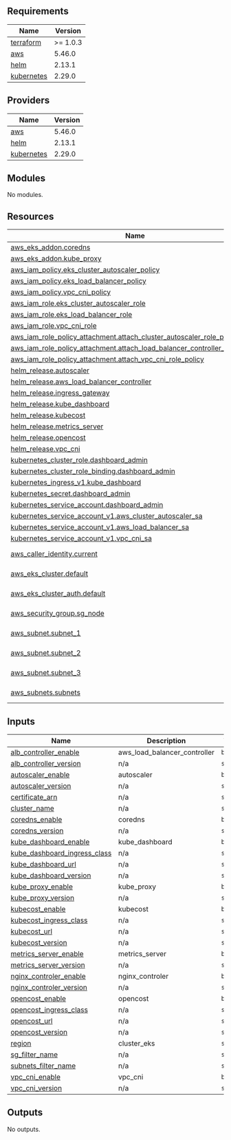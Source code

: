 ## Requirements

| Name | Version |
|------|---------|
| <a name="requirement_terraform"></a> [terraform](#requirement\_terraform) | >= 1.0.3 |
| <a name="requirement_aws"></a> [aws](#requirement\_aws) | 5.46.0 |
| <a name="requirement_helm"></a> [helm](#requirement\_helm) | 2.13.1 |
| <a name="requirement_kubernetes"></a> [kubernetes](#requirement\_kubernetes) | 2.29.0 |

## Providers

| Name | Version |
|------|---------|
| <a name="provider_aws"></a> [aws](#provider\_aws) | 5.46.0 |
| <a name="provider_helm"></a> [helm](#provider\_helm) | 2.13.1 |
| <a name="provider_kubernetes"></a> [kubernetes](#provider\_kubernetes) | 2.29.0 |

## Modules

No modules.

## Resources

| Name | Type |
|------|------|
| [aws_eks_addon.coredns](https://registry.terraform.io/providers/hashicorp/aws/5.46.0/docs/resources/eks_addon) | resource |
| [aws_eks_addon.kube_proxy](https://registry.terraform.io/providers/hashicorp/aws/5.46.0/docs/resources/eks_addon) | resource |
| [aws_iam_policy.eks_cluster_autoscaler_policy](https://registry.terraform.io/providers/hashicorp/aws/5.46.0/docs/resources/iam_policy) | resource |
| [aws_iam_policy.eks_load_balancer_policy](https://registry.terraform.io/providers/hashicorp/aws/5.46.0/docs/resources/iam_policy) | resource |
| [aws_iam_policy.vpc_cni_policy](https://registry.terraform.io/providers/hashicorp/aws/5.46.0/docs/resources/iam_policy) | resource |
| [aws_iam_role.eks_cluster_autoscaler_role](https://registry.terraform.io/providers/hashicorp/aws/5.46.0/docs/resources/iam_role) | resource |
| [aws_iam_role.eks_load_balancer_role](https://registry.terraform.io/providers/hashicorp/aws/5.46.0/docs/resources/iam_role) | resource |
| [aws_iam_role.vpc_cni_role](https://registry.terraform.io/providers/hashicorp/aws/5.46.0/docs/resources/iam_role) | resource |
| [aws_iam_role_policy_attachment.attach_cluster_autoscaler_role_policy](https://registry.terraform.io/providers/hashicorp/aws/5.46.0/docs/resources/iam_role_policy_attachment) | resource |
| [aws_iam_role_policy_attachment.attach_load_balancer_controller_role_policy](https://registry.terraform.io/providers/hashicorp/aws/5.46.0/docs/resources/iam_role_policy_attachment) | resource |
| [aws_iam_role_policy_attachment.attach_vpc_cni_role_policy](https://registry.terraform.io/providers/hashicorp/aws/5.46.0/docs/resources/iam_role_policy_attachment) | resource |
| [helm_release.autoscaler](https://registry.terraform.io/providers/hashicorp/helm/2.13.1/docs/resources/release) | resource |
| [helm_release.aws_load_balancer_controller](https://registry.terraform.io/providers/hashicorp/helm/2.13.1/docs/resources/release) | resource |
| [helm_release.ingress_gateway](https://registry.terraform.io/providers/hashicorp/helm/2.13.1/docs/resources/release) | resource |
| [helm_release.kube_dashboard](https://registry.terraform.io/providers/hashicorp/helm/2.13.1/docs/resources/release) | resource |
| [helm_release.kubecost](https://registry.terraform.io/providers/hashicorp/helm/2.13.1/docs/resources/release) | resource |
| [helm_release.metrics_server](https://registry.terraform.io/providers/hashicorp/helm/2.13.1/docs/resources/release) | resource |
| [helm_release.opencost](https://registry.terraform.io/providers/hashicorp/helm/2.13.1/docs/resources/release) | resource |
| [helm_release.vpc_cni](https://registry.terraform.io/providers/hashicorp/helm/2.13.1/docs/resources/release) | resource |
| [kubernetes_cluster_role.dashboard_admin](https://registry.terraform.io/providers/hashicorp/kubernetes/2.29.0/docs/resources/cluster_role) | resource |
| [kubernetes_cluster_role_binding.dashboard_admin](https://registry.terraform.io/providers/hashicorp/kubernetes/2.29.0/docs/resources/cluster_role_binding) | resource |
| [kubernetes_ingress_v1.kube_dashboard](https://registry.terraform.io/providers/hashicorp/kubernetes/2.29.0/docs/resources/ingress_v1) | resource |
| [kubernetes_secret.dashboard_admin](https://registry.terraform.io/providers/hashicorp/kubernetes/2.29.0/docs/resources/secret) | resource |
| [kubernetes_service_account.dashboard_admin](https://registry.terraform.io/providers/hashicorp/kubernetes/2.29.0/docs/resources/service_account) | resource |
| [kubernetes_service_account_v1.aws_cluster_autoscaler_sa](https://registry.terraform.io/providers/hashicorp/kubernetes/2.29.0/docs/resources/service_account_v1) | resource |
| [kubernetes_service_account_v1.aws_load_balancer_sa](https://registry.terraform.io/providers/hashicorp/kubernetes/2.29.0/docs/resources/service_account_v1) | resource |
| [kubernetes_service_account_v1.vpc_cni_sa](https://registry.terraform.io/providers/hashicorp/kubernetes/2.29.0/docs/resources/service_account_v1) | resource |
| [aws_caller_identity.current](https://registry.terraform.io/providers/hashicorp/aws/5.46.0/docs/data-sources/caller_identity) | data source |
| [aws_eks_cluster.default](https://registry.terraform.io/providers/hashicorp/aws/5.46.0/docs/data-sources/eks_cluster) | data source |
| [aws_eks_cluster_auth.default](https://registry.terraform.io/providers/hashicorp/aws/5.46.0/docs/data-sources/eks_cluster_auth) | data source |
| [aws_security_group.sg_node](https://registry.terraform.io/providers/hashicorp/aws/5.46.0/docs/data-sources/security_group) | data source |
| [aws_subnet.subnet_1](https://registry.terraform.io/providers/hashicorp/aws/5.46.0/docs/data-sources/subnet) | data source |
| [aws_subnet.subnet_2](https://registry.terraform.io/providers/hashicorp/aws/5.46.0/docs/data-sources/subnet) | data source |
| [aws_subnet.subnet_3](https://registry.terraform.io/providers/hashicorp/aws/5.46.0/docs/data-sources/subnet) | data source |
| [aws_subnets.subnets](https://registry.terraform.io/providers/hashicorp/aws/5.46.0/docs/data-sources/subnets) | data source |

## Inputs

| Name | Description | Type | Default | Required |
|------|-------------|------|---------|:--------:|
| <a name="input_alb_controller_enable"></a> [alb\_controller\_enable](#input\_alb\_controller\_enable) | aws\_load\_balancer\_controller | `bool` | `false` | no |
| <a name="input_alb_controller_version"></a> [alb\_controller\_version](#input\_alb\_controller\_version) | n/a | `string` | `null` | no |
| <a name="input_autoscaler_enable"></a> [autoscaler\_enable](#input\_autoscaler\_enable) | autoscaler | `bool` | `false` | no |
| <a name="input_autoscaler_version"></a> [autoscaler\_version](#input\_autoscaler\_version) | n/a | `string` | `null` | no |
| <a name="input_certificate_arn"></a> [certificate\_arn](#input\_certificate\_arn) | n/a | `string` | `""` | no |
| <a name="input_cluster_name"></a> [cluster\_name](#input\_cluster\_name) | n/a | `string` | n/a | yes |
| <a name="input_coredns_enable"></a> [coredns\_enable](#input\_coredns\_enable) | coredns | `bool` | `false` | no |
| <a name="input_coredns_version"></a> [coredns\_version](#input\_coredns\_version) | n/a | `string` | `null` | no |
| <a name="input_kube_dashboard_enable"></a> [kube\_dashboard\_enable](#input\_kube\_dashboard\_enable) | kube\_dashboard | `bool` | `false` | no |
| <a name="input_kube_dashboard_ingress_class"></a> [kube\_dashboard\_ingress\_class](#input\_kube\_dashboard\_ingress\_class) | n/a | `string` | `null` | no |
| <a name="input_kube_dashboard_url"></a> [kube\_dashboard\_url](#input\_kube\_dashboard\_url) | n/a | `string` | `""` | no |
| <a name="input_kube_dashboard_version"></a> [kube\_dashboard\_version](#input\_kube\_dashboard\_version) | n/a | `string` | `null` | no |
| <a name="input_kube_proxy_enable"></a> [kube\_proxy\_enable](#input\_kube\_proxy\_enable) | kube\_proxy | `bool` | `false` | no |
| <a name="input_kube_proxy_version"></a> [kube\_proxy\_version](#input\_kube\_proxy\_version) | n/a | `string` | `null` | no |
| <a name="input_kubecost_enable"></a> [kubecost\_enable](#input\_kubecost\_enable) | kubecost | `bool` | `false` | no |
| <a name="input_kubecost_ingress_class"></a> [kubecost\_ingress\_class](#input\_kubecost\_ingress\_class) | n/a | `string` | `null` | no |
| <a name="input_kubecost_url"></a> [kubecost\_url](#input\_kubecost\_url) | n/a | `string` | `""` | no |
| <a name="input_kubecost_version"></a> [kubecost\_version](#input\_kubecost\_version) | n/a | `string` | `null` | no |
| <a name="input_metrics_server_enable"></a> [metrics\_server\_enable](#input\_metrics\_server\_enable) | metrics\_server | `bool` | `false` | no |
| <a name="input_metrics_server_version"></a> [metrics\_server\_version](#input\_metrics\_server\_version) | n/a | `string` | `null` | no |
| <a name="input_nginx_controler_enable"></a> [nginx\_controler\_enable](#input\_nginx\_controler\_enable) | nginx\_controler | `bool` | `false` | no |
| <a name="input_nginx_controler_version"></a> [nginx\_controler\_version](#input\_nginx\_controler\_version) | n/a | `string` | `null` | no |
| <a name="input_opencost_enable"></a> [opencost\_enable](#input\_opencost\_enable) | opencost | `bool` | `false` | no |
| <a name="input_opencost_ingress_class"></a> [opencost\_ingress\_class](#input\_opencost\_ingress\_class) | n/a | `string` | `null` | no |
| <a name="input_opencost_url"></a> [opencost\_url](#input\_opencost\_url) | n/a | `string` | `""` | no |
| <a name="input_opencost_version"></a> [opencost\_version](#input\_opencost\_version) | n/a | `string` | `null` | no |
| <a name="input_region"></a> [region](#input\_region) | cluster\_eks | `string` | n/a | yes |
| <a name="input_sg_filter_name"></a> [sg\_filter\_name](#input\_sg\_filter\_name) | n/a | `string` | `null` | no |
| <a name="input_subnets_filter_name"></a> [subnets\_filter\_name](#input\_subnets\_filter\_name) | n/a | `string` | `null` | no |
| <a name="input_vpc_cni_enable"></a> [vpc\_cni\_enable](#input\_vpc\_cni\_enable) | vpc\_cni | `bool` | `false` | no |
| <a name="input_vpc_cni_version"></a> [vpc\_cni\_version](#input\_vpc\_cni\_version) | n/a | `string` | `null` | no |

## Outputs

No outputs.
